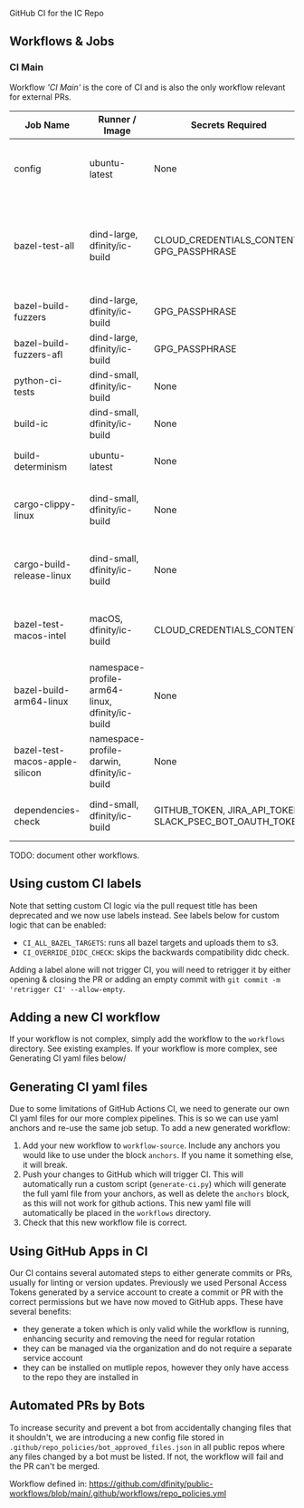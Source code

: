 GitHub CI for the IC Repo

## Workflows & Jobs

### CI Main

Workflow *'CI Main'* is the core of CI and is also the only workflow relevant for external PRs.

| Job Name                  | Runner / Image                   | Secrets Required                      | When Invoked                                                                                               | Purpose                                                                                      | External PR |
|---------------------------|----------------------------------|---------------------------------------|------------------------------------------------------------------------------------------------------------|----------------------------------------------------------------------------------------------|-------------|
| config                    | ubuntu-latest                    | None                                  | On any trigger (push, PR, merge_group, workflow_dispatch, workflow_call)                                   | Sets up and infers configuration for later jobs                                              | Yes         |
| bazel-test-all            | dind-large, dfinity/ic-build     | CLOUD_CREDENTIALS_CONTENT, GPG_PASSPHRASE | On push to master/dev-gh-*, PRs (except hotfix-*), merge_group, workflow_dispatch, workflow_call, repository_dispatch           | Run all Bazel tests (with config for skipping long tests, etc.)                              | Yes / `/run-ci-main`         |
| bazel-build-fuzzers       | dind-large, dfinity/ic-build     | GPG_PASSPHRASE                        | Same as workflow triggers                                                                                   | Build fuzzers using Bazel with libfuzzer                                                     | Yes         |
| bazel-build-fuzzers-afl   | dind-large, dfinity/ic-build     | GPG_PASSPHRASE                        | Same as workflow triggers                                                                                   | Build fuzzers using Bazel with AFL                                                           | Yes         |
| python-ci-tests           | dind-small, dfinity/ic-build     | None                                  | Same as workflow triggers                                                                                   | Run Python CI tests (pytest)                                                                 | Yes         |
| build-ic                  | dind-small, dfinity/ic-build     | None                                  | On all triggers except merge_group                                                                          | Build the Internet Computer (IC) binaries, canisters and IC-OS                               | Yes         |
| build-determinism         | ubuntu-latest                    | None                                  | After build-ic and bazel-test-all complete                                                                 | Check for build determinism between cache and no-cache builds                                 | Yes         |
| cargo-clippy-linux        | dind-small, dfinity/ic-build     | None                                  | On PR/merge_group affecting Rust files, schedule, or workflow_dispatch                                      | Run Rust linter (clippy)                                                                     | Yes         |
| cargo-build-release-linux | dind-small, dfinity/ic-build     | None                                  | On PR/merge_group affecting Rust files, schedule, or workflow_dispatch                                      | Build Rust crates in release mode                                                            | Yes         |
| bazel-test-macos-intel    | macOS, dfinity/ic-build          | CLOUD_CREDENTIALS_CONTENT             | On protected branches, or with CI_MACOS_INTEL label, and only in dfinity/ic (public)                      | Run Bazel tests for macOS Intel builds                                                       | Yes / `/run-ci-main`         |
| bazel-build-arm64-linux| namespace-profile-arm64-linux, dfinity/ic-build | None                                                           | PR, merge_group, push (master, dev-gh-*)                   | Build pocket-ic-server                        | Yes         |
| bazel-test-macos-apple-silicon| namespace-profile-darwin, dfinity/ic-build | None                                                           | PR, merge_group, push (master, dev-gh-*)                   | Test targets with tag test_macos,test_macos_slow                        | Yes         |
| dependencies-check          | dind-small, dfinity/ic-build | GITHUB_TOKEN, JIRA_API_TOKEN, SLACK_PSEC_BOT_OAUTH_TOKEN       | On internal pull_request (not merge_group) and repository_dispatch              | Dependency scanning (Rust, Bazel, lock/toml changes)          | Yes / `/run-ci-main`       |

TODO: document other workflows.

## Using custom CI labels
Note that setting custom CI logic via the pull request title has been deprecated and we now use labels instead. See labels below for custom logic that can be enabled:

* `CI_ALL_BAZEL_TARGETS`: runs all bazel targets and uploads them to s3.
* `CI_OVERRIDE_DIDC_CHECK`: skips the backwards compatibility didc check.

Adding a label alone will not trigger CI, you will need to retrigger it by either opening & closing the PR or adding an empty commit with `git commit -m 'retrigger CI' --allow-empty`.

## Adding a new CI workflow
If your workflow is not complex, simply add the workflow to the `workflows` directory. See existing examples. If your workflow is more complex, see Generating CI yaml files below/

## Generating CI yaml files
Due to some limitations of GitHub Actions CI, we need to generate our own CI yaml files for our more complex pipelines. This is so we can use yaml anchors and re-use the same job setup. To add a new generated workflow:

1. Add your new workflow to `workflow-source`. Include any anchors you would like to use under the block `anchors`. If you name it something else, it will break.
1. Push your changes to GitHub which will trigger CI. This will automatically run a custom script (`generate-ci.py`) which will generate the full yaml file from your anchors, as well as delete the `anchors` block, as this will not work for github actions. This new yaml file will automatically be placed in the `workflows` directory.
1. Check that this new workflow file is correct.

## Using GitHub Apps in CI
Our CI contains several automated steps to either generate commits or PRs, usually for linting or version updates. Previously we used Personal Access Tokens generated by a service account to create a commit or PR with the correct permissions but we have now moved to GitHub apps. These have several benefits:
- they generate a token which is only valid while the workflow is running, enhancing security and removing the need for regular rotation
- they can be managed via the organization and do not require a separate service account
- they can be installed on mutliple repos, however they only have access to the repo they are installed in

## Automated PRs by Bots
To increase security and prevent a bot from accidentally changing files that it shouldn't, we are introducing a new config file stored in `.github/repo_policies/bot_approved_files.json` in all public repos where any files changed by a bot must be listed. If not, the workflow will fail and the PR can't be merged.

Workflow defined in: https://github.com/dfinity/public-workflows/blob/main/.github/workflows/repo_policies.yml
